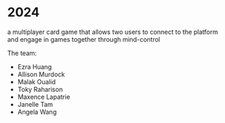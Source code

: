 # 2024
a multiplayer card game that allows two users to connect to the platform and engage in games together through mind-control

The team:
- Ezra Huang
- Allison Murdock
- Malak Oualid
- Toky Raharison
- Maxence Lapatrie
- Janelle Tam
- Angela Wang
